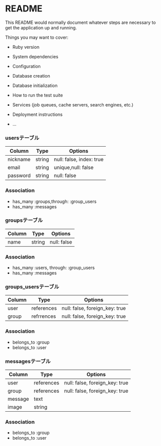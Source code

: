 # README

This README would normally document whatever steps are necessary to get the
application up and running.

Things you may want to cover:

* Ruby version

* System dependencies

* Configuration

* Database creation

* Database initialization

* How to run the test suite

* Services (job queues, cache servers, search engines, etc.)

* Deployment instructions

* ...
### usersテーブル

|Column|Type|Options|
|------|----|-------|
|nickname|string|null: false, index: true|
|email|string|unique,null: false|
|password|string|null: false|	

### Association
- has_many :groups,through: :group_users
- has_many :messages	


### groupsテーブル
|Column|Type|Options|
|------|----|-------|
|name|string|null: false|

### Association
- has_many :users, through: :group_users
- has_many :messages


### groups_usersテーブル

|Column|Type|Options|
|------|----|-------|
|user|references|null: false, foreign_key: true|
|group|refrrences|null: false, foreign_key: true|

### Association
- belongs_to :group
- belongs_to :user	

### messagesテーブル
|Column|Type|Options|
|------|----|-------|
|user|references|null: false, foreign_key: true|
|group|references|null: false, foreign_key: true|
|message|text|
|image|string|

### Association
- belongs_to :group
- belongs_to :user	




